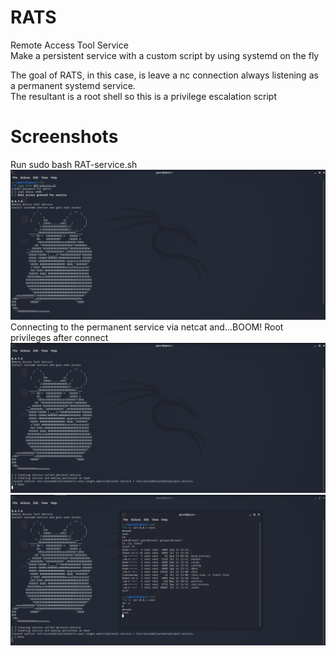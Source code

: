 # RATS
Remote Access Tool Service  
Make a persistent service with a custom script by using systemd on the fly  

The goal of RATS, in this case, is leave a nc connection always listening as a permanent systemd service.  
The resultant is a root shell so this is a privilege escalation script  

# Screenshots 

Run sudo bash RAT-service.sh  
![alt text](https://github.com/0bfxGH0ST/RATS/blob/main/screenshots/screenshot01.png)  
Connecting to the permanent service via netcat and...BOOM! Root privileges after connect    
![alt text](https://github.com/0bfxGH0ST/RATS/blob/main/screenshots/screenshot02.png)  
![alt text](https://github.com/0bfxGH0ST/RATS/blob/main/screenshots/screenshot03.png)  
